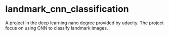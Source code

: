 # landmark_cnn_classification
A project in the deep learning nano degree provided by udacity. The project focus on using CNN to classify landmark images.
